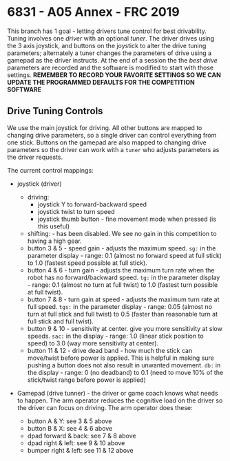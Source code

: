# 6831 - A05 Annex - FRC 2019

This branch has 1 goal - letting drivers tune control for best drivability. Tuning involves one *driver* with an
optional *tuner*. The driver drives using the 3 axis joystick, and buttons on the joystick to alter the drive
tuning parameters; alternately a tuner changes the parameters of drive
using a gamepad as the driver instructs. At the end of a session the the *best drive* parameters are recorded
and the software is modified to start with those settings. **REMEMBER TO RECORD YOUR FAVORITE SETTINGS SO WE
CAN UPDATE THE PROGRAMMED DEFAULTS FOR THE COMPETITION SOFTWARE**

## Drive Tuning Controls
We use the main joystick for driving. All other buttons are mapped to changing drive parameters, so a single
driver can control everything from one stick. Buttons on the gamepad are also mapped to changing drive parameters
so the driver can work with a `tuner` who adjusts parameters as the driver requests.

The current control mappings:
* joystick (driver)
  * driving:  
    - joystick Y to forward-backward speed
    - joystick twist to turn speed
    - joystick thumb button - fine movement mode when pressed (is this useful)
  * shifting: - has been disabled. We see no gain in this competition to having a high gear.  
  * button 3 & 5 - speed gain - adjusts the maximum speed. `sg:` in the parameter display - range: 0.1 (almost no
    forward speed at full stick) to 1.0 (fastest speed possible at full stick).
  * button 4 & 6 - turn gain - adjusts the maximum turn rate when the robot has no forward/backward speed. `tg:` 
    in the parameter display - range: 0.1 (almost no turn at full twist) to 1.0 (fastest turn possible at full twist).
  * button 7 & 8 - turn gain at speed - adjusts the maximum turn rate at full speed. `tgs:` in the parameter display -
    range: 0.05 (almost no turn at full stick and full twist) to 0.5 (faster than reasonable turn at full stick and full twist).
  * button 9 & 10 - sensitivity at center. give you more sensitivity at slow speeds. `sac:` in the display - range: 1.0
    (linear stick position to speed) to 3.0 (way more sensitivity at center).
  * button 11 & 12 - drive dead band - how much the stick can move/twist before power is applied. This is helpful in
    making sure pushing a button does not also result in unwanted movement. `db:` in the display - range: 0
    (no deadband) to 0.1 (need to move
    10% of the stick/twist range before power is applied)

* Gamepad (drive tunner) - the driver or game coach knows what needs to happen. The arm operator reduces the
  cognitive load on the driver so the driver can focus on driving. The arm operator does these:
  * button A & Y: see 3 & 5 above
  * button B & X: see 4 & 6 above
  * dpad forward & back: see 7 & 8 above
  * dpad right & left: see 9 & 10 above
  * bumper right & left: see 11 & 12 above
  
